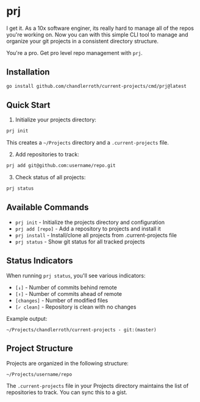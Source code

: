 # prj

I get it. As a 10x software enginer, its really hard to manage all of the repos you're working on. Now you can with this simple CLI tool to manage and organize your git projects in a consistent directory structure.

You're a pro. Get pro level repo management with `prj`.

## Installation

```bash
go install github.com/chandlerroth/current-projects/cmd/prj@latest
```

## Quick Start

1. Initialize your projects directory:
```bash
prj init
```
This creates a `~/Projects` directory and a `.current-projects` file.

2. Add repositories to track:
```bash
prj add git@github.com:username/repo.git
```

3. Check status of all projects:
```bash
prj status
```

## Available Commands

- `prj init` - Initialize the projects directory and configuration
- `prj add [repo]` - Add a repository to projects and install it
- `prj install` - Install/clone all projects from .current-projects file
- `prj status` - Show git status for all tracked projects

## Status Indicators

When running `prj status`, you'll see various indicators:
- `[↓]` - Number of commits behind remote
- `[↑]` - Number of commits ahead of remote
- `[changes]` - Number of modified files
- `[✓ clean]` - Repository is clean with no changes

Example output:
```
~/Projects/chandlerroth/current-projects - git:(master)
```

## Project Structure

Projects are organized in the following structure:

```
~/Projects/username/repo
```

The `.current-projects` file in your Projects directory maintains the list of repositories to track. You can sync this to a gist.
